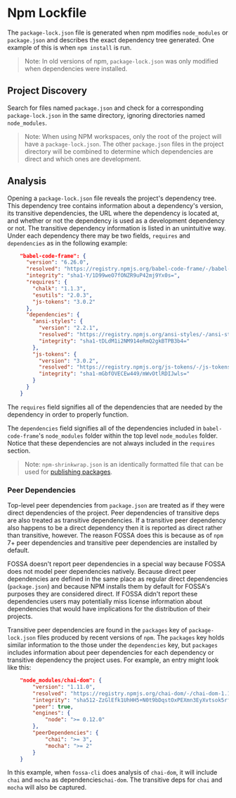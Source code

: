 # Npm Lockfile

The `package-lock.json` file is generated when npm modifies `node_modules` or `package.json` and describes the exact dependency tree generated. One example of this is when `npm install` is run.

> Note: In old versions of npm, `package-lock.json` was only modified when dependencies were installed.

## Project Discovery

Search for files named `package.json` and check for a corresponding `package-lock.json` in the same directory, ignoring directories named `node_modules`.

> Note: When using NPM workspaces, only the root of the project will have a `package-lock.json`. The other `package.json` files in the project directory will be combined to determine which dependencies are direct and which ones are development.

## Analysis

Opening a `package-lock.json` file reveals the project's dependency tree. This dependency tree contains information about a dependency's version, its transitive dependencies, the URL where the dependency is located at, and whether or not the dependency is used as a development dependency or not. The transitive dependency information is listed in an unintuitive way. Under each dependency there may be two fields, `requires` and `dependencies` as in the following example:

```json
    "babel-code-frame": {
      "version": "6.26.0",
      "resolved": "https://registry.npmjs.org/babel-code-frame/-/babel-code-frame-6.26.0.tgz",
      "integrity": "sha1-Y/1D99weO7fONZR9uP42mj9Yx0s=",
      "requires": {
        "chalk": "1.1.3",
        "esutils": "2.0.3",
        "js-tokens": "3.0.2"
      },
      "dependencies": {
        "ansi-styles": {
          "version": "2.2.1",
          "resolved": "https://registry.npmjs.org/ansi-styles/-/ansi-styles-2.2.1.tgz",
          "integrity": "sha1-tDLdM1i2NM914eRmQ2gkBTPB3b4="
        },
        "js-tokens": {
          "version": "3.0.2",
          "resolved": "https://registry.npmjs.org/js-tokens/-/js-tokens-3.0.2.tgz",
          "integrity": "sha1-mGbfOVECEw449/mWvOtlRDIJwls="
        }
      }
    }
```

The `requires` field signifies all of the dependencies that are needed by the dependency in order to properly function.

The `dependencies` field signifies all of the dependencies included in `babel-code-frame`'s `node_modules` folder within the top level `node_modules` folder. Notice that these dependencies are not always included in the `requires` section.

> Note: `npm-shrinkwrap.json` is an identically formatted file that can be used for [publishing packages](https://docs.npmjs.com/cli/shrinkwrap).

### Peer Dependencies

Top-level peer dependencies from `package.json` are treated as if they were direct dependencies of the project. Peer dependencies of transitive deps are also treated as transitive dependencies. If a transitive peer dependency also happens to 
be a direct dependency then it is reported as direct rather than transitive, however. The reason FOSSA does this is because as of `npm` 7+ peer dependencies and transitive peer dependencies are installed by default. 

FOSSA doesn't report peer dependencies in a special way because FOSSA does not model peer dependencies natively. Because direct peer dependencies are defined in the same place as regular direct dependencies (`package.json`) and because NPM installs them by default for FOSSA's purposes they are considered direct. If FOSSA didn't report these dependencies users may potentially miss license information about dependencies that would have implications for the distribution of their projects.

Transitive peer dependencies are found in the `packages` key of `package-lock.json` files produced by recent versions of `npm`.  The `packages` key holds similar information to the those under the `dependencies` key, but `packages`
includes information about peer dependencies for each dependency or transitive dependency the project uses. For example, an entry might look like this:

```json
    "node_modules/chai-dom": {
        "version": "1.11.0",
        "resolved": "https://registry.npmjs.org/chai-dom/-/chai-dom-1.11.0.tgz",
        "integrity": "sha512-ZzGlEfk1UhHH5+N0t9bDqstOxPEXmn3EyXvtsok5rfXVDOFDJbHVy12rED6ZwkJAUDs2w7/Da4Hlq2LB63kltg==",
        "peer": true,
        "engines": {
            "node": ">= 0.12.0"
        },
        "peerDependencies": {
            "chai": ">= 3",
            "mocha": ">= 2"
        }
    }
```

In this example, when `fossa-cli` does analysis of `chai-dom`, it will include `chai` and `mocha` as dependencies`chai-dom`. The transitive deps for `chai` and `mocha` will also be captured.
